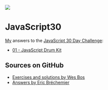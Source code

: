 ![](https://javascript30.com/images/JS3-social-share.png)

# JavaScript30

[My][EB] answers
to the [JavaScript 30 Day Challenge](https://JavaScript30.com):

[EB]: http://eric.brechemier.name "Eric Bréchemier"

* [01 - JavaScript Drum Kit](01%20-%20JavaScript%20Drum%20Kit/index.html)

## Sources on GitHub

* [Exercises and solutions by Wes Bos](https://github.com/wesbos/JavaScript30)
* [Answers by Eric Bréchemier](https://github.com/eric-brechemier/JavaScript30)
